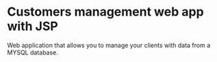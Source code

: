 # Customers management web app with JSP

Web application that allows you to manage your clients with data from a MYSQL database.

